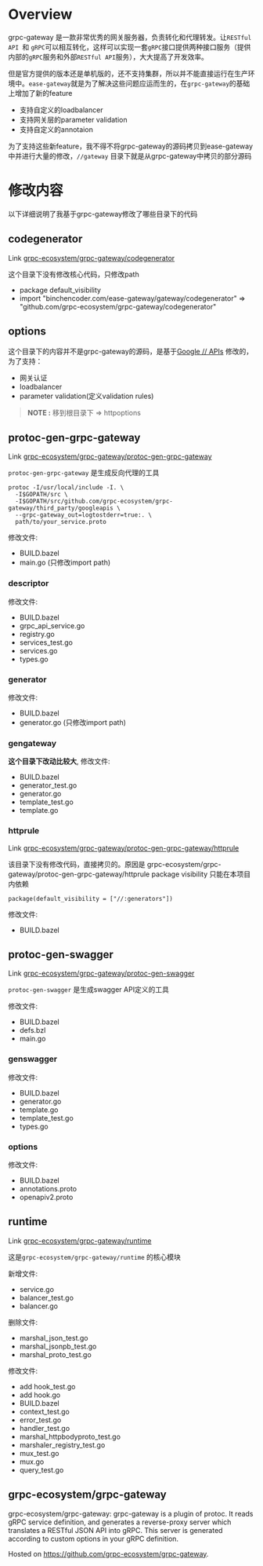 # Overview

grpc-gateway 是一款非常优秀的网关服务器，负责转化和代理转发。让```RESTful API ```和 ```gRPC```可以相互转化，这样可以实现一套```gRPC```接口提供两种接口服务（提供内部的```gRPC```服务和外部```RESTful API```服务），大大提高了开发效率。

但是官方提供的版本还是单机版的，还不支持集群，所以并不能直接运行在生产环境中。```ease-gateway```就是为了解决这些问题应运而生的，在```grpc-gateway```的基础上增加了新的feature

- 支持自定义的loadbalancer
- 支持网关层的parameter validation
- 支持自定义的annotaion

为了支持这些新feature，我不得不将grpc-gateway的源码拷贝到ease-gateway中并进行大量的修改，```//gateway``` 目录下就是从grpc-gateway中拷贝的部分源码

# 修改内容

以下详细说明了我基于grpc-gateway修改了哪些目录下的代码

## codegenerator

Link  [grpc-ecosystem/grpc-gateway/codegenerator](https://github.com/grpc-ecosystem/grpc-gateway/tree/master/codegenerator)

这个目录下没有修改核心代码，只修改path

- package default_visibility
- import "binchencoder.com/ease-gateway/gateway/codegenerator" => "github.com/grpc-ecosystem/grpc-gateway/codegenerator"

## options

这个目录下的内容并不是grpc-gateway的源码，是基于[Google
// APIs](https://github.com/googleapis/googleapis) 修改的，为了支持：

- 网关认证
- loadbalancer
- parameter validation(定义validation rules)

> **NOTE :** 移到根目录下 => httpoptions 

## protoc-gen-grpc-gateway

Link   [grpc-ecosystem/grpc-gateway/protoc-gen-grpc-gateway](https://github.com/grpc-ecosystem/grpc-gateway/tree/master/protoc-gen-grpc-gateway)

```protoc-gen-grpc-gateway``` 是生成反向代理的工具

```
protoc -I/usr/local/include -I. \
  -I$GOPATH/src \
  -I$GOPATH/src/github.com/grpc-ecosystem/grpc-gateway/third_party/googleapis \
  --grpc-gateway_out=logtostderr=true:. \
  path/to/your_service.proto
```

修改文件:

- BUILD.bazel
- main.go (只修改import path)

### descriptor

修改文件:

- BUILD.bazel
- grpc_api_service.go
- registry.go
- services_test.go
- services.go
- types.go

### generator

修改文件:

- BUILD.bazel
- generator.go  (只修改import path)

### gengateway

**这个目录下改动比较大**, 修改文件:

- BUILD.bazel
- generator_test.go
- generator.go
- template_test.go
- template.go

### httprule

Link [grpc-ecosystem/grpc-gateway/protoc-gen-grpc-gateway/httprule](https://github.com/grpc-ecosystem/grpc-gateway/tree/master/protoc-gen-grpc-gateway/httprule)

该目录下没有修改代码，直接拷贝的。原因是 grpc-ecosystem/grpc-gateway/protoc-gen-grpc-gateway/httprule  package visibility 只能在本项目内依赖

```
package(default_visibility = ["//:generators"])
```

修改文件:

- BUILD.bazel

## protoc-gen-swagger

Link   [grpc-ecosystem/grpc-gateway/protoc-gen-swagger](https://github.com/grpc-ecosystem/grpc-gateway/tree/master/protoc-gen-swagger)

```protoc-gen-swagger``` 是生成swagger API定义的工具

修改文件:

- BUILD.bazel
- defs.bzl
- main.go

### genswagger

修改文件:

- BUILD.bazel
- generator.go
- template.go
- template_test.go
- types.go

### options

修改文件:

- BUILD.bazel
- annotations.proto
- openapiv2.proto

## runtime

Link   [grpc-ecosystem/grpc-gateway/runtime](https://github.com/grpc-ecosystem/grpc-gateway/tree/master/runtime)

这是```grpc-ecosystem/grpc-gateway/runtime``` 的核心模块

新增文件:

- service.go
- balancer_test.go
- balancer.go

删除文件:

- marshal_json_test.go
- marshal_jsonpb_test.go
- marshal_proto_test.go

修改文件:

- add hook_test.go
- add hook.go
- BUILD.bazel
- context_test.go
- error_test.go
- handler_test.go
- marshal_httpbodyproto_test.go
- marshaler_registry_test.go
- mux_test.go
- mux.go
- query_test.go

## grpc-ecosystem/grpc-gateway

grpc-ecosystem/grpc-gateway: grpc-gateway is a plugin of protoc. It reads
gRPC service definition, and generates a reverse-proxy server which translates
a RESTful JSON API into gRPC. This server is generated according to custom
options in your gRPC definition.

Hosted on https://github.com/grpc-ecosystem/grpc-gateway.